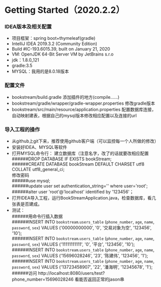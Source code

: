 # Getting Started（2020.2.2）

### IDEA版本及相关配置
* 项目框架：spring boot+thymeleaf(gradle)
* IntelliJ IDEA 2019.3.2 (Community Edition)
* Build #IC-193.6015.39, built on January 21, 2020
* VM: OpenJDK 64-Bit Server VM by JetBrains s.r.o
* jdk：1.8.0_121
* gradle:3.5
* MYSQL：我用的是8.0.18版本

### 配置文件
* bookstream/build.gradle 添加插件的地方(compile……)
* bookstream/gradle/wrapper/gradle-wrapper.properties 修改gradle版本
* bookstream/src/main/resource/application.properties 
  配置数据库连接，自动映射建表，根据自己的mysql版本修改相应配置以及连接的url

### 导入工程的操作
* 从github上git下来，推荐使用github客户端（可以监控每一个人所做的修改）
* 安装好IDEA、MYSQL等软件
* 打开MYSQL命令行：
   建立数据库（注意名字，改了的话就要改相应配置  
    ######DROP DATABASE IF EXISTS bookStream;  
    ######CREATE DATABASE bookStream DEFAULT CHARSET utf8 COLLATE utf8_general_ci;  
   修改密码  
    ######use mysql;  
    ######update user set authentication_string='' where user='root';  
    ######alter user 'root'@'localhost' identified by '123456'；  
* 打开IDEA导入工程，运行BookStreamApplication.java，检查数据库，看几张表是否建成。    
* 测试：  
    ######用命令行插入数据  
    ######INSERT INTO `bookstream`.`users_table` (`phone_number`, `age`, `name`, `password`, `sex`) VALUES ('00000000000', '0', '交易对象为空', '123456', '10');  
    ######INSERT INTO `bookstream`.`users_table` (`phone_number`, `age`, `name`, `password`, `sex`) VALUES ('11111111111', '0', '平台', '123456', '10');  
    ######INSERT INTO `bookstream`.`users_table` (`phone_number`, `age`, `name`, `password`, `sex`) VALUES ('15696028246', '23', '陈建伟', '123456', '1');  
    ######INSERT INTO `bookstream`.`users_table` (`phone_number`, `age`, `name`, `password`, `sex`) VALUES ('13723458907', '22', '潘海明', '12345678', '1');  
    ######访问 http://localhost:8080/users/test?phone_number=15696028246 看能否返回正常的jason串  
